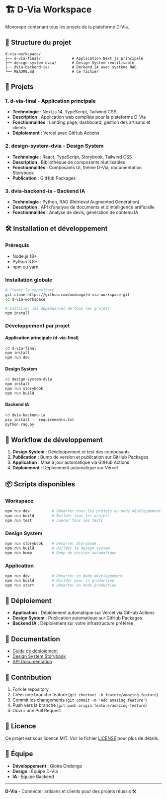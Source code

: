 # 🏗️ D-Via Workspace

Monorepo contenant tous les projets de la plateforme D-Via.

## 📁 Structure du projet

```
d-via-workspace/
├── d-via-final/              # Application Next.js principale
├── design-system-dvia/       # Design System réutilisable
├── dvia-backend-ia/          # Backend IA avec système RAG
└── README.md                 # Ce fichier
```

## 🚀 Projets

### 1. **d-via-final** - Application principale
- **Technologie** : Next.js 14, TypeScript, Tailwind CSS
- **Description** : Application web complète pour la plateforme D-Via
- **Fonctionnalités** : Landing page, dashboard, gestion des artisans et clients
- **Déploiement** : Vercel avec GitHub Actions

### 2. **design-system-dvia** - Design System
- **Technologie** : React, TypeScript, Storybook, Tailwind CSS
- **Description** : Bibliothèque de composants réutilisables
- **Fonctionnalités** : Composants UI, thème D-Via, documentation Storybook
- **Publication** : GitHub Packages

### 3. **dvia-backend-ia** - Backend IA
- **Technologie** : Python, RAG (Retrieval Augmented Generation)
- **Description** : API d'analyse de documents et d'intelligence artificielle
- **Fonctionnalités** : Analyse de devis, génération de contenu IA

## 🛠️ Installation et développement

### Prérequis
- Node.js 18+
- Python 3.8+
- npm ou yarn

### Installation globale
```bash
# Cloner le repository
git clone https://github.com/ondongo/d-via-workspace.git
cd d-via-workspace

# Installer les dépendances de tous les projets
npm install
```

### Développement par projet

#### Application principale (d-via-final)
```bash
cd d-via-final
npm install
npm run dev
```

#### Design System
```bash
cd design-system-dvia
npm install
npm run storybook
npm run build
```

#### Backend IA
```bash
cd dvia-backend-ia
pip install -r requirements.txt
python rag.py
```

## 🔄 Workflow de développement

1. **Design System** : Développement et test des composants
2. **Publication** : Bump de version et publication sur GitHub Packages
3. **Application** : Mise à jour automatique via GitHub Actions
4. **Déploiement** : Déploiement automatique sur Vercel

## 📦 Scripts disponibles

### Workspace
```bash
npm run dev          # Démarrer tous les projets en mode développement
npm run build        # Builder tous les projets
npm run test         # Lancer tous les tests
```

### Design System
```bash
npm run storybook    # Démarrer Storybook
npm run build        # Builder le design system
npm run bump         # Bump de version automatique
```

### Application
```bash
npm run dev          # Démarrer en mode développement
npm run build        # Builder pour la production
npm run start        # Démarrer en mode production
```

## 🚀 Déploiement

- **Application** : Déploiement automatique sur Vercel via GitHub Actions
- **Design System** : Publication automatique sur GitHub Packages
- **Backend IA** : Déploiement sur votre infrastructure préférée

## 📝 Documentation

- [Guide de déploiement](./DEPLOYMENT.md)
- [Design System Storybook](https://ondongo.github.io/design-system-dvia)
- [API Documentation](./dvia-backend-ia/README.md)

## 🤝 Contribution

1. Fork le repository
2. Créer une branche feature (`git checkout -b feature/amazing-feature`)
3. Commit les changements (`git commit -m 'Add amazing feature'`)
4. Push vers la branche (`git push origin feature/amazing-feature`)
5. Ouvrir une Pull Request

## 📄 Licence

Ce projet est sous licence MIT. Voir le fichier [LICENSE](LICENSE) pour plus de détails.

## 👥 Équipe

- **Développement** : Gloire Ondongo
- **Design** : Équipe D-Via
- **IA** : Équipe Backend

---

**D-Via** - Connecter artisans et clients pour des projets réussis 🛠️